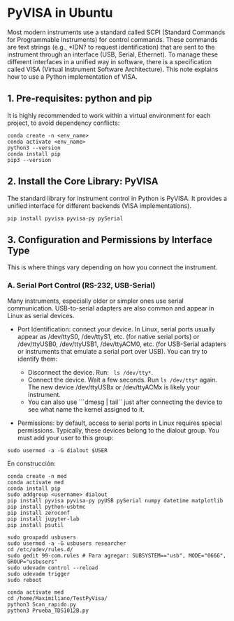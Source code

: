 # PyVISA in Ubuntu 

Most modern instruments use a standard called SCPI (Standard Commands for Programmable Instruments) for control commands. These commands are text strings (e.g., *IDN? to request identification) that are sent to the instrument through an interface (USB, Serial, Ethernet).
To manage these different interfaces in a unified way in software, there is a specification called VISA (Virtual Instrument Software Architecture). This note explains how to use a Python implementation of VISA.

## 1. Pre-requisites: python and pip
It is highly recommended to work within a virtual environment for each project, to avoid dependency conflicts:

```
conda create -n <env_name>
conda activate <env_name>
python3 --version
conda install pip
pip3 --version
```

## 2. Install the Core Library: PyVISA
The standard library for instrument control in Python is PyVISA. It provides a unified interface for different backends (VISA implementations). 

```
pip install pyvisa pyvisa-py pySerial
```

## 3. Configuration and Permissions by Interface Type
This is where things vary depending on how you connect the instrument.

### A. Serial Port Control (RS-232, USB-Serial)
Many instruments, especially older or simpler ones use serial communication. USB-to-serial adapters are also common and appear in Linux as serial devices.

* Port Identification: connect your device. In Linux, serial ports usually appear as /dev/ttyS0, /dev/ttyS1, etc. (for native serial ports) or /dev/ttyUSB0, /dev/ttyUSB1, /dev/ttyACM0, etc. (for USB-Serial adapters or instruments that emulate a serial port over USB). You can try to identify them:

  * Disconnect the device. Run: ``` ls /dev/tty*```.
  * Connect the device. Wait a few seconds. Run  ```ls /dev/tty*``` again. The new device /dev/ttyUSBx or /dev/ttyACMx is likely your instrument.
  * You can also use ```dmesg | tail`` just after connecting the device to see what name the kernel assigned to it.
    
* Permissions: by default, access to serial ports in Linux requires special permissions. Typically, these devices belong to the dialout group. You must add your user to this group:

```
sudo usermod -a -G dialout $USER
```


En construcción:

```
conda create -n med
conda activate med
conda install pip
sudo addgroup <username> dialout
pip install pyvisa pyvisa-py pyUSB pySerial numpy datetime matplotlib
pip install python-usbtmc
pip install zeroconf
pip install jupyter-lab
pip install psutil

sudo groupadd usbusers
sudo usermod -a -G usbusers researcher
cd /etc/udev/rules.d/
sudo gedit 99-com.rules # Para agregar: SUBSYSTEM=="usb", MODE="0666", GROUP="usbusers"
sudo udevadm control --reload
sudo udevadm trigger
sudo reboot

conda activate med
cd /home/Maximiliano/TestPyVisa/
python3 Scan_rapido.py 
python3 Prueba_TDS1012B.py 
```
